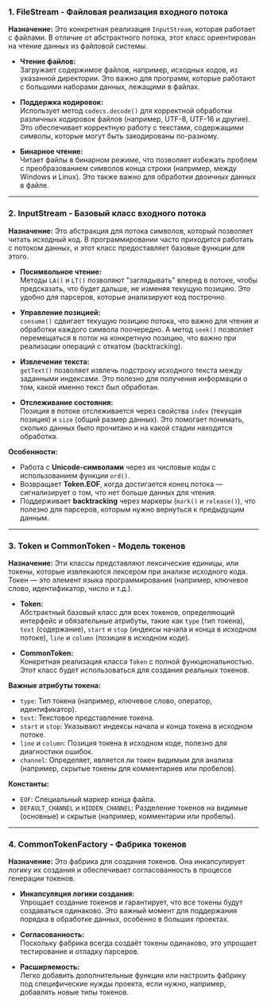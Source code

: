 ### 1. **FileStream - Файловая реализация входного потока**

**Назначение:** Это конкретная реализация `InputStream`, которая работает с файлами. В отличие от абстрактного потока, этот класс ориентирован на чтение данных из файловой системы.

- **Чтение файлов:**  
  Загружает содержимое файлов, например, исходных кодов, из указанной директории. Это важно для программ, которые работают с большими наборами данных, лежащими в файлах.
  
- **Поддержка кодировок:**  
  Использует метод `codecs.decode()` для корректной обработки различных кодировок файлов (например, UTF-8, UTF-16 и другие). Это обеспечивает корректную работу с текстами, содержащими символы, которые могут быть закодированы по-разному.
  
- **Бинарное чтение:**  
  Читает файлы в бинарном режиме, что позволяет избежать проблем с преобразованием символов конца строки (например, между Windows и Linux). Это также важно для обработки двоичных данных в файле.

---

### 2. **InputStream - Базовый класс входного потока**

**Назначение:** Это абстракция для потока символов, который позволяет читать исходный код. В программировании часто приходится работать с потоком данных, и этот класс предоставляет базовые функции для этого.

- **Посимвольное чтение:**  
  Методы `LA()` и `LT()` позволяют "заглядывать" вперед в потоке, чтобы предсказать, что будет дальше, не изменяя текущую позицию. Это удобно для парсеров, которые анализируют код построчно.
  
- **Управление позицией:**  
  `consume()` сдвигает текущую позицию потока, что важно для чтения и обработки каждого символа поочередно. А метод `seek()` позволяет перемещаться в поток на конкретную позицию, что важно при реализации операций с откатом (backtracking).
  
- **Извлечение текста:**  
  `getText()` позволяет извлечь подстроку исходного текста между заданными индексами. Это полезно для получения информации о том, какой именно текст был обработан.

- **Отслеживание состояния:**  
  Позиция в потоке отслеживается через свойства `index` (текущая позиция) и `size` (общий размер данных). Это помогает понимать, сколько данных было прочитано и на какой стадии находится обработка.

**Особенности:**
- Работа с **Unicode-символами** через их числовые коды с использованием функции `ord()`.
- Возвращает **Token.EOF**, когда достигается конец потока — сигнализирует о том, что нет больше данных для чтения.
- Поддерживает **backtracking** через маркеры (`mark()` и `release()`), что полезно для парсеров, которым нужно вернуться к предыдущим данным.

---

### 3. **Token и CommonToken - Модель токенов**

**Назначение:** Эти классы представляют лексические единицы, или токены, которые извлекаются лексером при анализе исходного кода. Токен — это элемент языка программирования (например, ключевое слово, идентификатор, число и т.д.).

- **Token:**  
  Абстрактный базовый класс для всех токенов, определяющий интерфейс и обязательные атрибуты, такие как `type` (тип токена), `text` (содержание), `start` и `stop` (индексы начала и конца в исходном потоке), `line` и `column` (позиция в исходном коде).

- **CommonToken:**  
  Конкретная реализация класса `Token` с полной функциональностью. Этот класс будет использоваться для создания реальных токенов.

**Важные атрибуты токена:**
- `type`: Тип токена (например, ключевое слово, оператор, идентификатор).
- `text`: Текстовое представление токена.
- `start` и `stop`: Указывают индексы начала и конца токена в исходном потоке.
- `line` и `column`: Позиция токена в исходном коде, полезно для диагностики ошибок.
- `channel`: Определяет, является ли токен видимым для анализа (например, скрытые токены для комментариев или пробелов).

**Константы:**
- `EOF`: Специальный маркер конца файла.
- `DEFAULT_CHANNEL` и `HIDDEN_CHANNEL`: Разделение токенов на видимые (основные) и скрытые (например, комментарии или пробелы).

---

### 4. **CommonTokenFactory - Фабрика токенов**

**Назначение:** Это фабрика для создания токенов. Она инкапсулирует логику их создания и обеспечивает согласованность в процессе генерации токенов.

- **Инкапсуляция логики создания:**  
  Упрощает создание токенов и гарантирует, что все токены будут создаваться одинаково. Это важный момент для поддержания порядка в обработке данных, особенно в больших проектах.

- **Согласованность:**  
  Поскольку фабрика всегда создаёт токены одинаково, это упрощает тестирование и отладку парсеров.

- **Расширяемость:**  
  Легко добавить дополнительные функции или настроить фабрику под специфические нужды проекта, если нужно, например, добавлять новые типы токенов.
